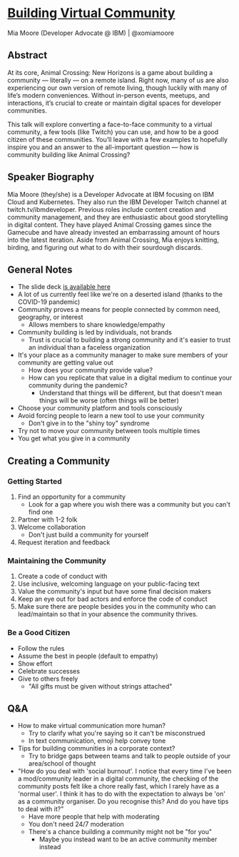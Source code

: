 # [Building Virtual Community](https://desertedisland.club/agenda/#miamoore)

Mia Moore (Developer Advocate @ IBM) | @xomiamoore

## Abstract

At its core, Animal Crossing: New Horizons is a game about building a community — literally — on a remote island. Right now, many of us are also experiencing our own version of remote living, though luckily with many of life’s modern conveniences. Without in-person events, meetups, and interactions, it’s crucial to create or maintain digital spaces for developer communities.

This talk will explore converting a face-to-face community to a virtual community, a few tools (like Twitch) you can use, and how to be a good citizen of these communities. You’ll leave with a few examples to hopefully inspire you and an answer to the all-important question — how is community building like Animal Crossing?

## Speaker Biography

Mia Moore (they/she) is a Developer Advocate at IBM focusing on IBM Cloud and Kubernetes. They also run the IBM Developer Twitch channel at twitch.tv/ibmdeveloper. Previous roles include content creation and community management, and they are enthusiastic about good storytelling in digital content. They have played Animal Crossing games since the Gamecube and have already invested an embarrassing amount of hours into the latest iteration. Aside from Animal Crossing, Mia enjoys knitting, birding, and figuring out what to do with their sourdough discards.

## General Notes

- The slide deck [is available here](https://twitter.com/xoMiaMoore/status/1255909285583826944)
- A lot of us currently feel like we're on a deserted island (thanks to the COVID-19 pandemic)
- Community proves a means for people connected by common need, geography, or interest
	- Allows members to share knowledge/empathy
- Community building is led by individuals, not brands
	- Trust is crucial to building a strong community and it's easier to trust an individual than a faceless organization
- It's your place as a community manager to make sure members of your community are getting value out
	- How does your community provide value?
	- How can you replicate that value in a digital medium to continue your community during the pandemic?
		- Understand that things will be different, but that doesn't mean things will be worse (often things will be better)
- Choose your community platform and tools consciously
- Avoid forcing people to learn a new tool to use your community
	- Don't give in to the "shiny toy" syndrome
- Try not to move your community between tools multiple times
- You get what you give in a community

## Creating a Community

### Getting Started

1. Find an opportunity for a community
	- Look for a gap where you wish there was a community but you can't find one
1. Partner with 1-2 folk
1. Welcome collaboration
	- Don't just build a community for yourself
1. Request iteration and feedback

### Maintaining the Community

1. Create a code of conduct with
1. Use inclusive, welcoming language on your public-facing text
1. Value the community's input but have some final decision makers
1. Keep an eye out for bad actors and enforce the code of conduct
1. Make sure there are people besides you in the community who can lead/maintain so that in your absence the community thrives.

### Be a Good Citizen

- Follow the rules
- Assume the best in people (default to empathy)
- Show effort
- Celebrate successes
- Give to others freely
	- "All gifts must be given without strings attached"

## Q&A

- How to make virtual communication more human?
	- Try to clarify what you're saying so it can't be misconstrued
	- In text communication, emoji help convey tone
- Tips for building communities in a corporate context?
	- Try to bridge gaps between teams and talk to people outside of your area/school of thought
- "How do you deal with 'social burnout'. I notice that every time I've been a mod/community leader in a digital community, the checking of the community posts felt like a chore really fast, which I rarely have as a 'normal user'. I think it has to do with the expectation to always be 'on' as a community organiser. Do you recognise this? And do you have tips to deal with it?"
	- Have more people that help with moderating
	- You don't need 24/7 moderation
	- There's a chance building a community might not be "for you"
		- Maybe you instead want to be an active community member instead
